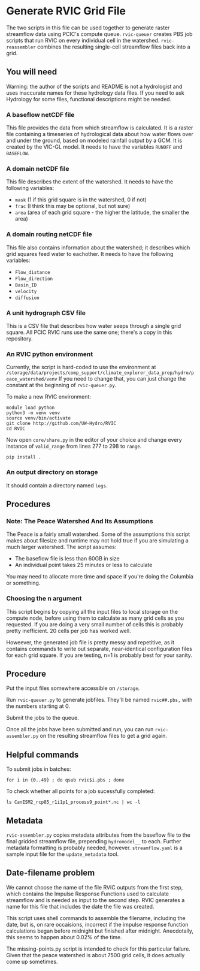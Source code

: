 # Generate RVIC Grid File

The two scripts in this file can be used together to generate raster
streamflow data using PCIC's compute queue. `rvic-queuer` creates PBS
job scripts that run RVIC on every individual cell in the watershed.
`rvic-reassembler` combines the resulting single-cell streamflow files
back into a grid.

## You will need
Warning: the author of the scripts and README is not a hydrologist and uses 
inaccurate names for these hydrology data files. If you need to
ask Hydrology for some files, functional descriptions might be
needed.

### A baseflow netCDF file
This file provides the data from which streamflow is calculated.
It is a raster file containing a timeseries of hydrological
data about how water flows over and under the ground, based on modeled
rainfall output by a GCM. It is created by the VIC-GL model. It needs to have
the variables `RUNOFF` and `BASEFLOW`.

### A domain netCDF file 
This file describes the extent of the watershed. It needs to
have the following variables:
* `mask` (1 if this grid square is in the watershed, 0 if not)
* `frac` (I think this may be optional, but not sure)
* `area` (area of each grid square - the higher the latitude, the smaller the area)

### A domain routing netCDF file
This file also contains information about the watershed; it
describes which grid squares feed water to eachother.
It needs to have the following variables:
* `Flow_distance`
* `Flow_direction`
* `Basin_ID`
* `velocity`
* `diffusion`

### A unit hydrograph CSV file
This is a CSV file that describes how water seeps through a single
grid square. All PCIC RVIC runs use the same one; there's a copy in
this repository.

### An RVIC python environment
Currently, the script is hard-coded to use the environment at 
`/storage/data/projects/comp_support/climate_explorer_data_prep/hydro/peace_watershed/venv`
If you need to change that, you can just change the constant at the beginning of
`rvic-queuer.py`.

To make a new RVIC environment:
```
module load python
python3 -m venv venv
source venv/bin/activate
git clone http://github.com/UW-Hydro/RVIC
cd RVIC
```
Now open `core/share.py` in the editor of your choice and change 
every instance of `valid_range` from lines 277 to 298 to `range`.
```
pip install .
```

### An output directory on storage
It should contain a directory named `logs`.

## Procedures

### Note: The Peace Watershed And Its Assumptions
The Peace is a fairly small watershed. Some of the assumptions this
script makes about filesize and runtime may not hold true if you are
simulating a much larger watershed. The script assumes:

* The baseflow file is less than 60GB in size
* An individual point takes 25 minutes or less to calculate

You may need to allocate more time and space if you're doing the Columbia
or something.

### Choosing the n argument
This script begins by copying all the input files to local storage on the
compute node, before using them to calculate as many grid cells as you
requested. If you are doing a very small number of cells this is probably
pretty inefficient. 20 cells per job has worked well.

Howeever, the generated job file is pretty messy and repetitive, as it
contains commands to write out separate, near-identical configuration
files for each grid square. If you are testing, n=1 is probably best
for your sanity.

## Procedure

Put the input files somewhere accessible on `/storage`.

Run `rvic-queuer.py` to generate jobfiles. They'll be named `rvic##.pbs,` 
with the numbers starting at 0.

Submit the jobs to the queue.

Once all the jobs have been submitted and run, you can run `rvic-assembler.py` 
on the resulting streamflow files to get a grid again.

## Helpful commands
To submit jobs in batches:
 ```
for i in {0..49} ; do qsub rvic$i.pbs ; done
 ```
 
 To check whether all points for a job sucessfully completed:
 ```
 ls CanESM2_rcp85_r1i1p1_process9_point*.nc | wc -l
 ```

## Metadata
`rvic-assembler.py` copies metadata attributes from the baseflow file
to the final gridded streamflow file, prepending `hydromodel__`
to each. Further metadata formatting is probably needed, however.
`streamflow.yaml` is a sample input file for the `update_metadata`
tool.

## Date-filename problem
We cannot choose the name of the file RVIC outputs from the first step,
which contains the Impulse Response Functions used to calculate
streamflow and is needed as input to the second step.
RVIC generates a name for this file that includes the
date the file was created.

This script uses shell commands to assemble the filename, including the
date, but is, on rare occaisions, incorrect if the impulse response
function calculations began before midnight but finished after midnight.
Anecdotally, this seems to happen about 0.02% of the time.

The missing-points.py script is intended to check for this particular
failure. Given that the peace watershed is about 7500 grid cells, it
does actually come up sometimes.